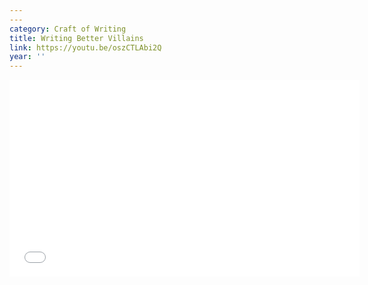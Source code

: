 ```yaml
---
---
category: Craft of Writing
title: Writing Better Villains
link: https://youtu.be/oszCTLAbi2Q
year: ''
---
```

<iframe width="560" height="315" src="{{ page.link }}" frameborder="0" allowfullscreen></iframe>
